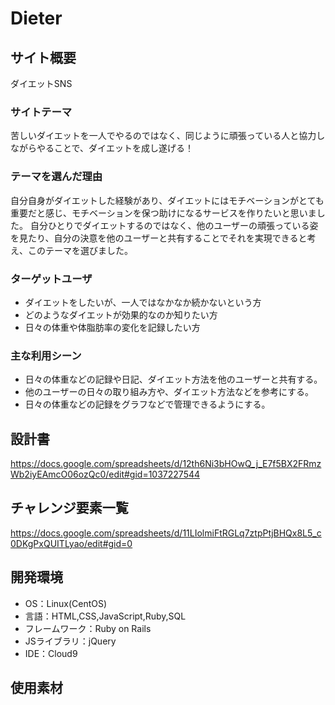 
# Dieter

## サイト概要
ダイエットSNS

### サイトテーマ
苦しいダイエットを一人でやるのではなく、同じように頑張っている人と協力しながらやることで、ダイエットを成し遂げる！

### テーマを選んだ理由
自分自身がダイエットした経験があり、ダイエットにはモチベーションがとても重要だと感じ、モチベーションを保つ助けになるサービスを作りたいと思いました。
自分ひとりでダイエットするのではなく、他のユーザーの頑張っている姿を見たり、自分の決意を他のユーザーと共有することでそれを実現できると考え、このテーマを選びました。

### ターゲットユーザ
- ダイエットをしたいが、一人ではなかなか続かないという方
- どのようなダイエットが効果的なのか知りたい方
- 日々の体重や体脂肪率の変化を記録したい方

### 主な利用シーン
- 日々の体重などの記録や日記、ダイエット方法を他のユーザーと共有する。
- 他のユーザーの日々の取り組み方や、ダイエット方法などを参考にする。
- 日々の体重などの記録をグラフなどで管理できるようにする。

## 設計書
https://docs.google.com/spreadsheets/d/12th6Ni3bHOwQ_j_E7f5BX2FRmzWb2iyEAmcO06ozQc0/edit#gid=1037227544

## チャレンジ要素一覧
https://docs.google.com/spreadsheets/d/11LIolmiFtRGLq7ztpPtjBHQx8L5_c0DKgPxQUITLyao/edit#gid=0

## 開発環境
- OS：Linux(CentOS)
- 言語：HTML,CSS,JavaScript,Ruby,SQL
- フレームワーク：Ruby on Rails
- JSライブラリ：jQuery
- IDE：Cloud9

## 使用素材
